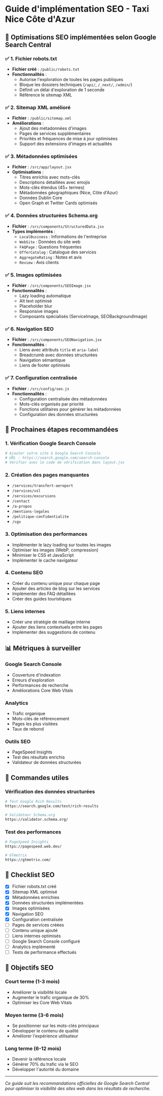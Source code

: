 # Guide d'implémentation SEO - Taxi Nice Côte d'Azur

## 🎯 Optimisations SEO implémentées selon Google Search Central

### ✅ 1. Fichier robots.txt

- **Fichier créé** : `/public/robots.txt`
- **Fonctionnalités** :
  - Autorise l'exploration de toutes les pages publiques
  - Bloque les dossiers techniques (`/api/`, `/_next/`, `/admin/`)
  - Définit un délai d'exploration de 1 seconde
  - Référence le sitemap XML

### ✅ 2. Sitemap XML amélioré

- **Fichier** : `/public/sitemap.xml`
- **Améliorations** :
  - Ajout des métadonnées d'images
  - Pages de services supplémentaires
  - Priorités et fréquences de mise à jour optimisées
  - Support des extensions d'images et actualités

### ✅ 3. Métadonnées optimisées

- **Fichier** : `/src/app/layout.jsx`
- **Optimisations** :
  - Titres enrichis avec mots-clés
  - Descriptions détaillées avec emojis
  - Mots-clés étendus (45+ termes)
  - Métadonnées géographiques (Nice, Côte d'Azur)
  - Données Dublin Core
  - Open Graph et Twitter Cards optimisés

### ✅ 4. Données structurées Schema.org

- **Fichier** : `/src/components/StructuredData.jsx`
- **Types implémentés** :
  - `LocalBusiness` : Informations de l'entreprise
  - `WebSite` : Données du site web
  - `FAQPage` : Questions fréquentes
  - `OfferCatalog` : Catalogue des services
  - `AggregateRating` : Notes et avis
  - `Review` : Avis clients

### ✅ 5. Images optimisées

- **Fichier** : `/src/components/SEOImage.jsx`
- **Fonctionnalités** :
  - Lazy loading automatique
  - Alt text optimisé
  - Placeholder blur
  - Responsive images
  - Composants spécialisés (ServiceImage, SEOBackgroundImage)

### ✅ 6. Navigation SEO

- **Fichier** : `/src/components/SEONavigation.jsx`
- **Fonctionnalités** :
  - Liens avec attributs `title` et `aria-label`
  - Breadcrumb avec données structurées
  - Navigation sémantique
  - Liens de footer optimisés

### ✅ 7. Configuration centralisée

- **Fichier** : `/src/config/seo.js`
- **Fonctionnalités** :
  - Configuration centralisée des métadonnées
  - Mots-clés organisés par priorité
  - Fonctions utilitaires pour générer les métadonnées
  - Configuration des données structurées

## 🚀 Prochaines étapes recommandées

### 1. Vérification Google Search Console

```bash
# Ajouter votre site à Google Search Console
# URL : https://search.google.com/search-console
# Vérifier avec le code de vérification dans layout.jsx
```

### 2. Création des pages manquantes

- `/services/transfert-aeroport`
- `/services/vsl`
- `/services/excursions`
- `/contact`
- `/a-propos`
- `/mentions-legales`
- `/politique-confidentialite`
- `/cgv`

### 3. Optimisation des performances

- Implémenter le lazy loading sur toutes les images
- Optimiser les images (WebP, compression)
- Minimiser le CSS et JavaScript
- Implémenter le cache navigateur

### 4. Contenu SEO

- Créer du contenu unique pour chaque page
- Ajouter des articles de blog sur les services
- Implémenter des FAQ détaillées
- Créer des guides touristiques

### 5. Liens internes

- Créer une stratégie de maillage interne
- Ajouter des liens contextuels entre les pages
- Implémenter des suggestions de contenu

## 📊 Métriques à surveiller

### Google Search Console

- Couverture d'indexation
- Erreurs d'exploration
- Performances de recherche
- Améliorations Core Web Vitals

### Analytics

- Trafic organique
- Mots-clés de référencement
- Pages les plus visitées
- Taux de rebond

### Outils SEO

- PageSpeed Insights
- Test des résultats enrichis
- Validateur de données structurées

## 🔧 Commandes utiles

### Vérification des données structurées

```bash
# Test Google Rich Results
https://search.google.com/test/rich-results

# Validateur Schema.org
https://validator.schema.org/
```

### Test des performances

```bash
# PageSpeed Insights
https://pagespeed.web.dev/

# GTmetrix
https://gtmetrix.com/
```

## 📝 Checklist SEO

- [x] Fichier robots.txt créé
- [x] Sitemap XML optimisé
- [x] Métadonnées enrichies
- [x] Données structurées implémentées
- [x] Images optimisées
- [x] Navigation SEO
- [x] Configuration centralisée
- [ ] Pages de services créées
- [ ] Contenu unique ajouté
- [ ] Liens internes optimisés
- [ ] Google Search Console configuré
- [ ] Analytics implémenté
- [ ] Tests de performance effectués

## 🎯 Objectifs SEO

### Court terme (1-3 mois)

- Améliorer la visibilité locale
- Augmenter le trafic organique de 30%
- Optimiser les Core Web Vitals

### Moyen terme (3-6 mois)

- Se positionner sur les mots-clés principaux
- Développer le contenu de qualité
- Améliorer l'expérience utilisateur

### Long terme (6-12 mois)

- Devenir la référence locale
- Générer 70% du trafic via le SEO
- Développer l'autorité du domaine

---

_Ce guide suit les recommandations officielles de Google Search Central pour optimiser la visibilité des sites web dans les résultats de recherche._

